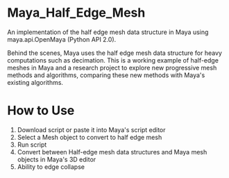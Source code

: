 # Maya_Half_Edge_Mesh
An implementation of the half edge mesh data structure in Maya using maya.api.OpenMaya (Python API 2.0). 

Behind the scenes, Maya uses the half edge mesh data structure for heavy computations such as decimation. This is a working example of half-edge meshes in Maya and a research project to explore new progressive mesh methods and algorithms, comparing these new methods with Maya's existing algorithms. 

# How to Use
1. Download script or paste it into Maya's script editor
2. Select a Mesh object to convert to half edge mesh
3. Run script
4. Convert between Half-edge mesh data structures and Maya mesh objects in Maya's 3D editor
5. Ability to edge collapse
